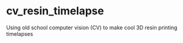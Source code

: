 # cv_resin_timelapse
Using old school computer vision (CV) to make cool 3D resin printing timelapses
